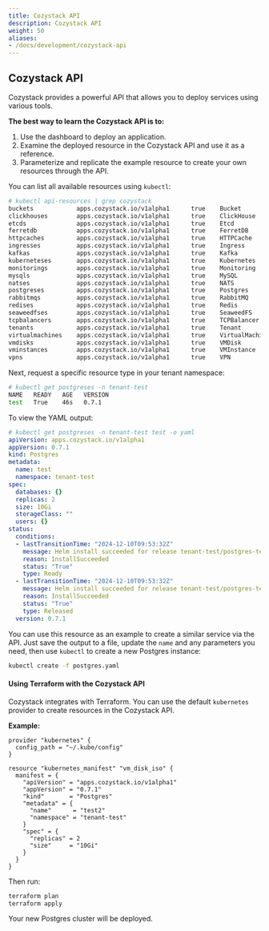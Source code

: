 ```yaml
---
title: Cozystack API
description: Cozystack API
weight: 50
aliases:
- /docs/development/cozystack-api
---
```


## Cozystack API

Cozystack provides a powerful API that allows you to deploy services using various tools.

**The best way to learn the Cozystack API is to:**

1. Use the dashboard to deploy an application.
2. Examine the deployed resource in the Cozystack API and use it as a reference.
3. Parameterize and replicate the example resource to create your own resources through the API.

You can list all available resources using `kubectl`:

```bash
# kubectl api-resources | grep cozystack
buckets            apps.cozystack.io/v1alpha1      true    Bucket
clickhouses        apps.cozystack.io/v1alpha1      true    ClickHouse
etcds              apps.cozystack.io/v1alpha1      true    Etcd
ferretdb           apps.cozystack.io/v1alpha1      true    FerretDB
httpcaches         apps.cozystack.io/v1alpha1      true    HTTPCache
ingresses          apps.cozystack.io/v1alpha1      true    Ingress
kafkas             apps.cozystack.io/v1alpha1      true    Kafka
kuberneteses       apps.cozystack.io/v1alpha1      true    Kubernetes
monitorings        apps.cozystack.io/v1alpha1      true    Monitoring
mysqls             apps.cozystack.io/v1alpha1      true    MySQL
natses             apps.cozystack.io/v1alpha1      true    NATS
postgreses         apps.cozystack.io/v1alpha1      true    Postgres
rabbitmqs          apps.cozystack.io/v1alpha1      true    RabbitMQ
redises            apps.cozystack.io/v1alpha1      true    Redis
seaweedfses        apps.cozystack.io/v1alpha1      true    SeaweedFS
tcpbalancers       apps.cozystack.io/v1alpha1      true    TCPBalancer
tenants            apps.cozystack.io/v1alpha1      true    Tenant
virtualmachines    apps.cozystack.io/v1alpha1      true    VirtualMachine
vmdisks            apps.cozystack.io/v1alpha1      true    VMDisk
vminstances        apps.cozystack.io/v1alpha1      true    VMInstance
vpns               apps.cozystack.io/v1alpha1      true    VPN
```

Next, request a specific resource type in your tenant namespace:

```bash
# kubectl get postgreses -n tenant-test
NAME   READY   AGE   VERSION
test   True    46s   0.7.1
```

To view the YAML output:

```yaml
# kubectl get postgreses -n tenant-test test -o yaml
apiVersion: apps.cozystack.io/v1alpha1
appVersion: 0.7.1
kind: Postgres
metadata:
  name: test
  namespace: tenant-test
spec:
  databases: {}
  replicas: 2
  size: 10Gi
  storageClass: ""
  users: {}
status:
  conditions:
  - lastTransitionTime: "2024-12-10T09:53:32Z"
    message: Helm install succeeded for release tenant-test/postgres-test.v1 with chart postgres@0.7.1
    reason: InstallSucceeded
    status: "True"
    type: Ready
  - lastTransitionTime: "2024-12-10T09:53:32Z"
    message: Helm install succeeded for release tenant-test/postgres-test.v1 with chart postgres@0.7.1
    reason: InstallSucceeded
    status: "True"
    type: Released
  version: 0.7.1
```

You can use this resource as an example to create a similar service via the API. Just save the output to a file, update the `name` and any parameters you need, then use `kubectl` to create a new Postgres instance:

```bash
kubectl create -f postgres.yaml
```

#### Using Terraform with the Cozystack API

Cozystack integrates with Terraform. You can use the default `kubernetes` provider to create resources in the Cozystack API.

**Example:**

```hcl
provider "kubernetes" {
  config_path = "~/.kube/config"
}

resource "kubernetes_manifest" "vm_disk_iso" {
  manifest = {
    "apiVersion" = "apps.cozystack.io/v1alpha1"
    "appVersion" = "0.7.1"
    "kind"       = "Postgres"
    "metadata" = {
      "name"      = "test2"
      "namespace" = "tenant-test"
    }
    "spec" = {
      "replicas" = 2
      "size"     = "10Gi"
    }
  }
}
```

Then run:

```bash
terraform plan
terraform apply
```

Your new Postgres cluster will be deployed.
